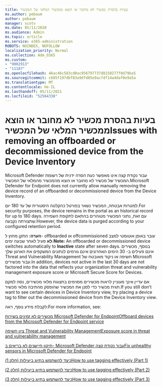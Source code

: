 ```yaml
---
title: בעיות בהסרת מכשיר לא מחובר או הוצא ממכשיר המלאי של המכשיר
ms.author: pebaum
author: pebaum
manager: scotv
ms.date: 05/11/2020
ms.audience: Admin
ms.topic: article
ms.service: o365-administration
ROBOTS: NOINDEX, NOFOLLOW
localization_priority: Normal
ms.collection: Adm_O365
ms.custom:
- "9002913"
- "11187"
ms.openlocfilehash: 46ac46c583cd0ac956797737d8150277f0d79ba5
ms.sourcegitcommit: c685f197dbf83a9dfd85e9acfdf14a4daf0e9a5a
ms.translationtype: MT
ms.contentlocale: he-IL
ms.lasthandoff: 05/11/2021
ms.locfileid: "52564338"
---
```

# <a name="issues-with-removing-an-offboarded-or-decommissioned-device-from-the-device-inventory"></a><span data-ttu-id="e85e2-102">בעיות בהסרת מכשיר לא מחובר או הוצא ממכשיר המלאי של המכשיר</span><span class="sxs-lookup"><span data-stu-id="e85e2-102">Issues with removing an offboarded or decommissioned device from the Device Inventory</span></span>

<span data-ttu-id="e85e2-103">Microsoft Defender עבור נקודת קצה אינו מאפשר כעת הסרה ידנית של רשומת המכשיר של מכשיר לא מחובר או הוצא מהמכשיר מהמלאי של המכשיר.</span><span class="sxs-lookup"><span data-stu-id="e85e2-103">Microsoft Defender for Endpoint does not currently allow manually removing the device record of an offboarded or decommissioned device from the Device Inventory.</span></span>

<span data-ttu-id="e85e2-104">למטרות אבטחה, המכשיר נשאר בפורטל כהקלטה היסטורית של עד 180 יום.</span><span class="sxs-lookup"><span data-stu-id="e85e2-104">For security purposes, the device remains in the portal as an historical record for up to 180 days.</span></span> <span data-ttu-id="e85e2-105">עם זאת, נתוני המכשיר מטוהרים בהתאם לתקופת השמירה שתצורתה נקבעה.</span><span class="sxs-lookup"><span data-stu-id="e85e2-105">However, the device data is purged according to your configured retention period.</span></span>

<span data-ttu-id="e85e2-106">**הערה:** התקן מחוץ ל- offboarded או offcommissioned עובר באופן אוטומטי למצב **לא** פעיל לאחר שבעה ימים.</span><span class="sxs-lookup"><span data-stu-id="e85e2-106">**Note:** An offboarded or decommissioned device switches automatically to **Inactive** state after seven days.</span></span> <span data-ttu-id="e85e2-107">בנוסף, מכשירים אינם פעילים ב- 30 הימים האחרונים אינם גורמים לנתונים המשקפים את הארגון שלך Threat and Vulnerability Management חשיפה או ניקוד מאובטח של Microsoft עבור מכשירים.</span><span class="sxs-lookup"><span data-stu-id="e85e2-107">In addition, devices not active in the last 30 days are not factored into the data that reflects your organization threat and vulnerability management exposure score or Microsoft Secure Score for Devices.</span></span>
 
<span data-ttu-id="e85e2-108">אם עדיין אינך מעוניין לראות מכשירים מסוימים בתצוגת מלאי מכשירים, נסה למקם תגית מכשיר כדי לסנן את המכשיר שהופסק מהתיבה מלאי מכשיר.</span><span class="sxs-lookup"><span data-stu-id="e85e2-108">If you still don't want to see certain devices in Device Inventory view, try placing a device tag to filter out the decommissioned device from the Device Inventory view.</span></span>

<span data-ttu-id="e85e2-109">לקבלת מידע נוסף, ראה:</span><span class="sxs-lookup"><span data-stu-id="e85e2-109">For more information, see:</span></span>

[<span data-ttu-id="e85e2-110">מכשירים לא זמינים בשירות Microsoft Defender for Endpoint</span><span class="sxs-lookup"><span data-stu-id="e85e2-110">Offboard devices from the Microsoft Defender for Endpoint service</span></span>](/microsoft-365/security/defender-endpoint/offboard-machines.md)

[<span data-ttu-id="e85e2-111">ציון חשיפה Threat and Vulnerability Management</span><span class="sxs-lookup"><span data-stu-id="e85e2-111">Exposure score in threat and vulnerability management</span></span>](/microsoft-365/security/defender-endpoint/tvm-exposure-score.md)

[<span data-ttu-id="e85e2-112">תיקון חיישנים לא בריאים ב- Microsoft Defender עבור נקודת קצה</span><span class="sxs-lookup"><span data-stu-id="e85e2-112">Fix unhealthy sensors in Microsoft Defender for Endpoint</span></span>](/microsoft-365/security/defender-endpoint/fix-unhealthy-sensors#inactive-devices.md)

[<span data-ttu-id="e85e2-113">כיצד להשתמש בתיוג ביעילות (חלק 1)</span><span class="sxs-lookup"><span data-stu-id="e85e2-113">How to use tagging effectively (Part 1)</span></span>](https://techcommunity.microsoft.com/t5/microsoft-defender-for-endpoint/how-to-use-tagging-effectively-part-1/ba-p/1964058)

[<span data-ttu-id="e85e2-114">כיצד להשתמש בתיוג ביעילות (חלק 2)</span><span class="sxs-lookup"><span data-stu-id="e85e2-114">How to use tagging effectively (Part 2)</span></span>](https://techcommunity.microsoft.com/t5/microsoft-defender-for-endpoint/how-to-use-tagging-effectively-part-2/ba-p/1962008)

[<span data-ttu-id="e85e2-115">כיצד להשתמש בתיוג ביעילות (חלק 3)</span><span class="sxs-lookup"><span data-stu-id="e85e2-115">How to use tagging effectively (Part 3)</span></span>](https://techcommunity.microsoft.com/t5/microsoft-defender-for-endpoint/how-to-use-tagging-effectively-part-3/ba-p/1964073)




